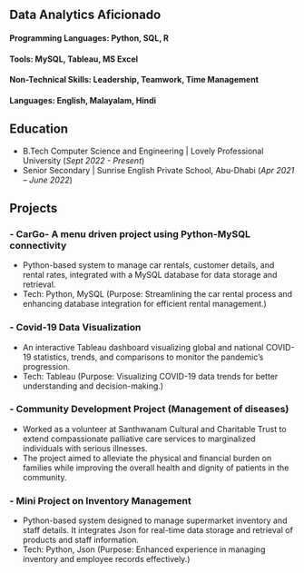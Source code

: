## Data Analytics Aficionado

#### Programming Languages: Python, SQL, R 
#### Tools: MySQL, Tableau, MS Excel
#### Non-Technical Skills: Leadership, Teamwork, Time Management
#### Languages: English, Malayalam, Hindi 

## Education
- B.Tech Computer Science and Engineering | Lovely Professional University (_Sept 2022 - Present_)
- Senior Secondary | Sunrise English Private School, Abu-Dhabi (_Apr 2021 – June 2022_)

## Projects
### - CarGo- A menu driven project using Python-MySQL connectivity
- Python-based system to manage car rentals, customer details, and rental rates, integrated with a MySQL database for data storage and retrieval.
- Tech: Python, MySQL (Purpose: Streamlining the car rental process and enhancing database integration for efficient rental management.)

### - Covid-19 Data Visualization
- An interactive Tableau dashboard visualizing global and national COVID-19 statistics, trends, and comparisons to monitor the pandemic’s progression.
- Tech: Tableau (Purpose: Visualizing COVID-19 data trends for better understanding and decision-making.)

### - Community Development Project (Management of diseases)
- Worked as a volunteer at Santhwanam Cultural and Charitable Trust to extend compassionate palliative care services to marginalized individuals with serious illnesses.
- The project aimed to alleviate the physical and financial burden on families while improving the overall health and dignity of patients in the community.

### - Mini Project on Inventory Management
- Python-based system designed to manage supermarket inventory and staff details. It integrates Json for real-time data storage and retrieval of products and staff information.
- Tech: Python, Json (Purpose: Enhanced experience in managing inventory and employee records effectively.)

